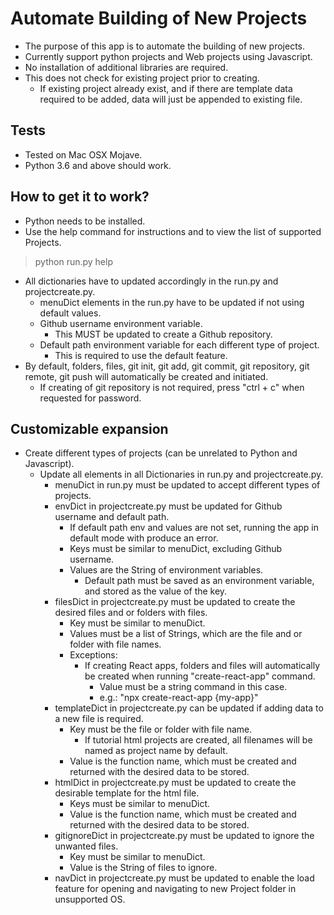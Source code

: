 # Automate Building of New Projects
* The purpose of this app is to automate the building of new projects.
* Currently support python projects and Web projects using Javascript.
* No installation of additional libraries are required.
* This does not check for existing project prior to creating.
   * If existing project already exist, and if there are template data required to be added, data will just be appended to existing file.

## Tests
* Tested on Mac OSX Mojave.
* Python 3.6 and above should work.

## How to get it to work?
* Python needs to be installed.
* Use the help command for instructions and to view the list of supported Projects.
> python run.py help
* All dictionaries have to updated accordingly in the run.py and projectcreate.py.
    * menuDict elements in the run.py have to be updated if not using default values.
    * Github username environment variable.
        * This MUST be updated to create a Github repository.
    * Default path environment variable for each different type of project.
        * This is required to use the default feature.
* By default, folders, files, git init, git add, git commit, git repository, git remote, git push will automatically be created and initiated.
    * If creating of git repository is not required, press "ctrl + c" when requested for password.

## Customizable expansion
* Create different types of projects (can be unrelated to Python and Javascript).
    * Update all elements in all Dictionaries in run.py and projectcreate.py.
        * menuDict in run.py must be updated to accept different types of projects.
        * envDict in projectcreate.py must be updated for Github username and default path.
            * If default path env and values are not set, running the app in default mode with produce an error.
            * Keys must be similar to menuDict, excluding Github username.
            * Values are the String of environment variables.
                * Default path must be saved as an environment variable, and stored as the value of the key.
        * filesDict in projectcreate.py must be updated to create the desired files and or folders with files.
            * Key must be similar to menuDict.
            * Values must be a list of Strings, which are the file and or folder with file names.
            * Exceptions:
                * If creating React apps, folders and files will automatically be created when running "create-react-app" command.
                    * Value must be a string command in this case.
                    * e.g.: "npx create-react-app {my-app}"
        * templateDict in projectcreate.py can be updated if adding data to a new file is required.
            * Key must be the file or folder with file name.
                * If tutorial html projects are created, all filenames will be named as project name by default.
            * Value is the function name, which must be created and returned with the desired data to be stored.
        * htmlDict in projectcreate.py must be updated to create the desirable template for the html file.
            * Keys must be similar to menuDict.
            * Value is the function name, which must be created and returned with the desired data to be stored.
        * gitignoreDict in projectcreate.py must be updated to ignore the unwanted files.
            * Key must be similar to menuDict.
            * Value is the String of files to ignore.
        * navDict in projectcreate.py must be updated to enable the load feature for opening and navigating to new Project folder in unsupported OS.
